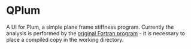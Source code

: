 # QPlum
A UI for Plum, a simple plane frame stiffness program. Currently the analysis is performed by
the [original Fortran program](http://kojirion.github.io/files/PLUM52.FOR) - it is necessary to place a compiled copy in
the working directory.
